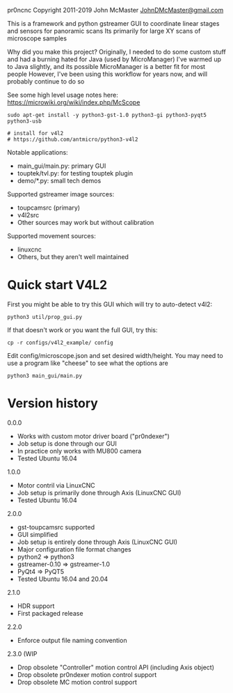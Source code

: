 pr0ncnc
Copyright 2011-2019 John McMaster <JohnDMcMaster@gmail.com>

This is a framework and python gstreamer GUI to coordinate linear stages and sensors for panoramic scans
Its primarily for large XY scans of microscope samples

Why did you make this project?
Originally, I needed to do some custom stuff and had a burning hated for Java (used by MicroManager)
I've warmed up to Java slightly, and its possible MicroManager is a better fit for most people
However, I've been using this workflow for years now, and will probably continue to do so

See some high level usage notes here: https://microwiki.org/wiki/index.php/McScope

```
sudo apt-get install -y python3-gst-1.0 python3-gi python3-pyqt5 python3-usb

# install for v4l2
# https://github.com/antmicro/python3-v4l2
```
Notable applications:
  * main_gui/main.py: primary GUI
  * touptek/tvl.py: for testing touptek plugin
  * demo/*.py: small tech demos

Supported gstreamer image sources:
  * toupcamsrc (primary)
  * v4l2src
  * Other sources may work but without calibration

Supported movement sources:
  * linuxcnc
  * Others, but they aren't well maintained

# Quick start V4L2

First you might be able to try this GUI which will try to auto-detect v4l2:

```
python3 util/prop_gui.py
```

If that doesn't work or you want the full GUI, try this:

```
cp -r configs/v4l2_example/ config
```

Edit config/microscope.json and set desired width/height.
You may need to use a program like "cheese" to see what the options are

```
python3 main_gui/main.py
```


# Version history

0.0.0
 * Works with custom motor driver board ("pr0ndexer")
 * Job setup is done through our GUI
 * In practice only works with MU800 camera
 * Tested Ubuntu 16.04

1.0.0
 * Motor contril via LinuxCNC
 * Job setup is primarily done through Axis (LinuxCNC GUI)
 * Tested Ubuntu 16.04

2.0.0
 * gst-toupcamsrc supported
 * GUI simplified
 * Job setup is entirely done through Axis (LinuxCNC GUI)
 * Major configuration file format changes
 * python2 => python3
 * gstreamer-0.10 => gstreamer-1.0
 * PyQt4 => PyQT5
 * Tested Ubuntu 16.04 and 20.04

2.1.0
 * HDR support
 * First packaged release

2.2.0
 * Enforce output file naming convention
 
 2.3.0 (WIP
 * Drop obsolete "Controller" motion control API (including Axis object)
 * Drop obsolete pr0ndexer motion control support
 * Drop obsolete MC motion control support

